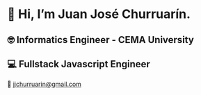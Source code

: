 # 👋 Hi, I’m Juan José Churruarín. 
## 🤓 Informatics Engineer  - CEMA University
## 💻  Fullstack Javascript Engineer

📧 jjchurruarin@gmail.com

<!---
JaYS29/JaYS29 is a ✨ special ✨ repository because its `README.md` (this file) appears on your GitHub profile.
You can click the Preview link to take a look at your changes.
--->
